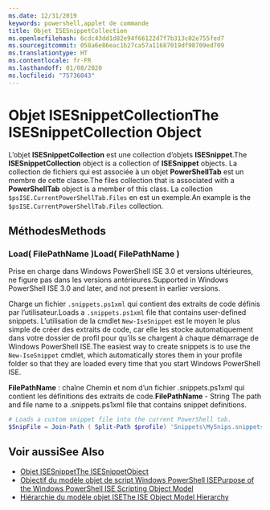 ```yaml
---
ms.date: 12/31/2019
keywords: powershell,applet de commande
title: Objet ISESnippetCollection
ms.openlocfilehash: 6cdc43dd1d82e94f66122d7f7b313c02e755fed7
ms.sourcegitcommit: 058a6e86eac1b27ca57a11687019df98709ed709
ms.translationtype: HT
ms.contentlocale: fr-FR
ms.lasthandoff: 01/08/2020
ms.locfileid: "75736043"
---
```

# <a name="the-isesnippetcollection-object"></a><span data-ttu-id="724ed-103">Objet ISESnippetCollection</span><span class="sxs-lookup"><span data-stu-id="724ed-103">The ISESnippetCollection Object</span></span>

<span data-ttu-id="724ed-104">L’objet **ISESnippetCollection** est une collection d’objets **ISESnippet**.</span><span class="sxs-lookup"><span data-stu-id="724ed-104">The **ISESnippetCollection** object is a collection of **ISESnippet** objects.</span></span> <span data-ttu-id="724ed-105">La collection de fichiers qui est associée à un objet **PowerShellTab** est un membre de cette classe.</span><span class="sxs-lookup"><span data-stu-id="724ed-105">The files collection that is associated with a **PowerShellTab** object is a member of this class.</span></span> <span data-ttu-id="724ed-106">La collection `$psISE.CurrentPowerShellTab.Files` en est un exemple.</span><span class="sxs-lookup"><span data-stu-id="724ed-106">An example is the `$psISE.CurrentPowerShellTab.Files` collection.</span></span>

## <a name="methods"></a><span data-ttu-id="724ed-107">Méthodes</span><span class="sxs-lookup"><span data-stu-id="724ed-107">Methods</span></span>

### <a name="load-filepathname-"></a><span data-ttu-id="724ed-108">Load\( FilePathName \)</span><span class="sxs-lookup"><span data-stu-id="724ed-108">Load\( FilePathName \)</span></span>

<span data-ttu-id="724ed-109">Prise en charge dans Windows PowerShell ISE 3.0 et versions ultérieures, ne figure pas dans les versions antérieures.</span><span class="sxs-lookup"><span data-stu-id="724ed-109">Supported in Windows PowerShell ISE 3.0 and later, and not present in earlier versions.</span></span>

<span data-ttu-id="724ed-110">Charge un fichier `.snippets.ps1xml` qui contient des extraits de code définis par l’utilisateur.</span><span class="sxs-lookup"><span data-stu-id="724ed-110">Loads a `.snippets.ps1xml` file that contains user-defined snippets.</span></span> <span data-ttu-id="724ed-111">L’utilisation de la cmdlet `New-IseSnippet` est le moyen le plus simple de créer des extraits de code, car elle les stocke automatiquement dans votre dossier de profil pour qu’ils se chargent à chaque démarrage de Windows PowerShell ISE.</span><span class="sxs-lookup"><span data-stu-id="724ed-111">The easiest way to create snippets is to use the `New-IseSnippet` cmdlet, which automatically stores them in your profile folder so that they are loaded every time that you start Windows PowerShell ISE.</span></span>

<span data-ttu-id="724ed-112">**FilePathName** : chaîne Chemin et nom d’un fichier .snippets.ps1xml qui contient les définitions des extraits de code.</span><span class="sxs-lookup"><span data-stu-id="724ed-112">**FilePathName** - String The path and file name to a .snippets.ps1xml file that contains snippet definitions.</span></span>

```powershell
# Loads a custom snippet file into the current PowerShell tab.
$SnipFile = Join-Path ( Split-Path $profile) 'Snippets\MySnips.snippets.ps1xml' $psISE.CurrentPowerShellTab.Snippets.Add($SnipPath)
```

## <a name="see-also"></a><span data-ttu-id="724ed-113">Voir aussi</span><span class="sxs-lookup"><span data-stu-id="724ed-113">See Also</span></span>

- [<span data-ttu-id="724ed-114">Objet ISESnippet</span><span class="sxs-lookup"><span data-stu-id="724ed-114">The ISESnippetObject</span></span>](The-ISESnippetObject.md)
- [<span data-ttu-id="724ed-115">Objectif du modèle objet de script Windows PowerShell ISE</span><span class="sxs-lookup"><span data-stu-id="724ed-115">Purpose of the Windows PowerShell ISE Scripting Object Model</span></span>](Purpose-of-the-Windows-PowerShell-ISE-Scripting-Object-Model.md)
- [<span data-ttu-id="724ed-116">Hiérarchie du modèle objet ISE</span><span class="sxs-lookup"><span data-stu-id="724ed-116">The ISE Object Model Hierarchy</span></span>](The-ISE-Object-Model-Hierarchy.md)
